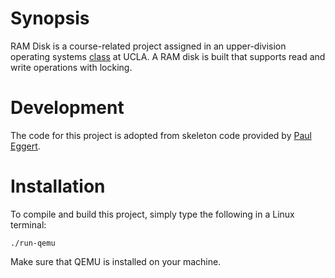 # Synopsis

RAM Disk is a course-related project assigned in an upper-division operating systems <a href="http://web.cs.ucla.edu/classes/winter15/cs111/" target="_blank" title="COM SCI 111">class</a> at UCLA. A RAM disk is built that supports read and write operations with locking.

# Development

The code for this project is adopted from skeleton code provided by <a href="https://github.com/eggert" target="_blank">Paul Eggert</a>.

# Installation

To compile and build this project, simply type the following in a Linux terminal:

    ./run-qemu

Make sure that QEMU is installed on your machine. 
